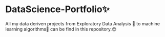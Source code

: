 # DataScience-Portfolio✨
All my data deriven projects from Exploratory Data Analysis 🧐 to machine learning algorithms🤖 can be find in this repository.😊
